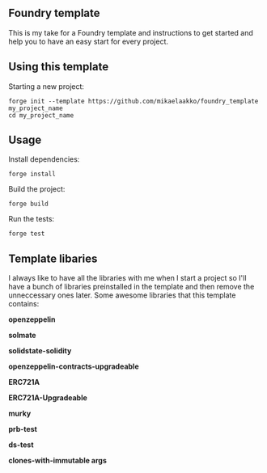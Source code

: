 ## Foundry template

This is my take for a Foundry template and instructions to get started and help you to have an easy start for every project.

## Using this template

Starting a new project:

```
forge init --template https://github.com/mikaelaakko/foundry_template my_project_name
cd my_project_name
```

## Usage

Install dependencies:

```
forge install
```

Build the project:

```
forge build
```

Run the tests:

```
forge test
```

## Template libaries

I always like to have all the libraries with me when I start a project so I'll have a bunch of libraries preinstalled in the template and then remove the unneccessary ones later. Some awesome libraries that this template contains:

**openzeppelin**

**solmate**

**solidstate-solidity**

**openzeppelin-contracts-upgradeable**

**ERC721A**

**ERC721A-Upgradeable**

**murky**

**prb-test**

**ds-test**

**clones-with-immutable args**
